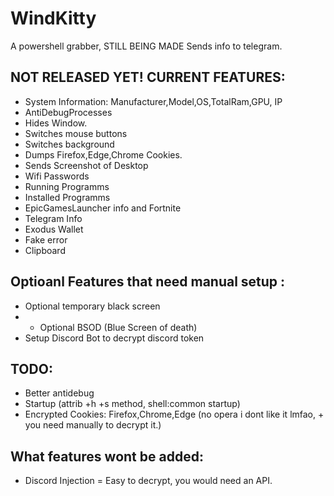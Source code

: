 # WindKitty
A powershell grabber, STILL BEING MADE Sends info to telegram.

## NOT RELEASED YET! CURRENT FEATURES:
- System Information: Manufacturer,Model,OS,TotalRam,GPU, IP
- AntiDebugProcesses
- Hides Window.
- Switches mouse buttons
- Switches background
- Dumps Firefox,Edge,Chrome Cookies.
- Sends Screenshot of Desktop
- Wifi Passwords
- Running Programms
- Installed Programms
- EpicGamesLauncher info and Fortnite
- Telegram Info
- Exodus Wallet
- Fake error
- Clipboard

## Optioanl Features that need manual setup : 
- Optional temporary black screen
- - Optional BSOD (Blue Screen of death)
- Setup Discord Bot to decrypt discord token

## TODO:
- Better antidebug
- Startup (attrib +h +s method, shell:common startup)
- Encrypted Cookies: Firefox,Chrome,Edge (no opera i dont like it lmfao, + you need manually to decrypt it.)

## What features wont be added:
- Discord Injection = Easy to decrypt, you would need an API.



